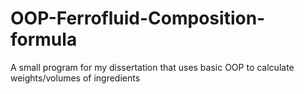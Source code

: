 # OOP-Ferrofluid-Composition-formula
A small program for my dissertation that uses basic OOP to calculate weights/volumes of ingredients 
